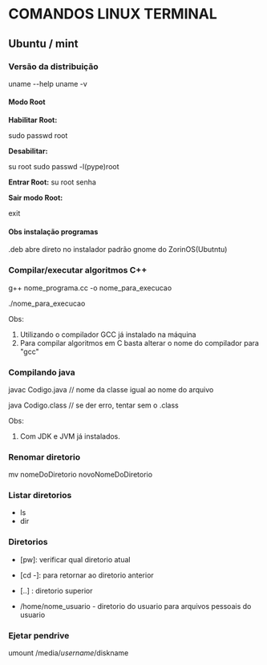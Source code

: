 # COMANDOS LINUX TERMINAL 
## Ubuntu / mint

### Versão da distribuição

uname --help
uname -v
    
#### Modo Root

__Habilitar Root:__

sudo passwd root

__Desabilitar:__

su root 
sudo passwd -l(pype)root

__Entrar Root:__
su root
senha

__Sair modo Root:__

exit

#### Obs instalação programas

.deb abre direto no instalador padrão gnome do ZorinOS(Ubutntu)

### Compilar/executar algoritmos C++

g++ nome_programa.cc -o nome_para_execucao

./nome_para_execucao

Obs: 
1. Utilizando o compilador GCC já instalado na máquina
2. Para compilar algoritmos em C basta alterar o nome do compilador para "gcc"
 
### Compilando java

javac Codigo.java    // nome da classe igual ao nome do arquivo

java Codigo.class  // se der erro, tentar sem o .class

Obs:
1. Com JDK e JVM já instalados.

### Renomar diretorio

mv nomeDoDiretorio novoNomeDoDiretorio

### Listar diretorios
* ls 
* dir 


### Diretorios

* [pw]: verificar qual diretorio atual 
* [cd -]: para retornar ao diretorio anterior
* [..] : diretorio superior

* /home/nome_usuario - diretorio do usuario para arquivos pessoais do usuario

### Ejetar pendrive

umount /media/$username/$diskname
